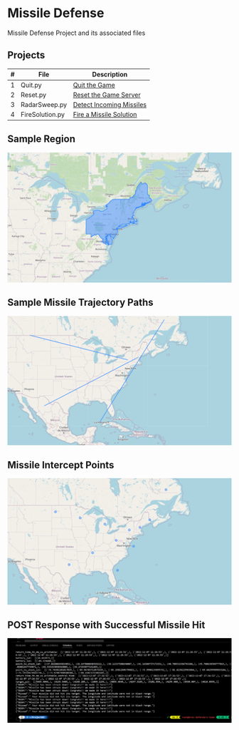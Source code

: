 # Missile Defense
Missile Defense Project and its associated files

## Projects

|   #   | File          | Description                                 |
| :---: | --------------- | ------------------------------------------- |
|   1   | Quit.py   | [Quit the Game](https://github.com/Byron-Dowling/5443-Spatial-DB-Dowling/blob/main/Assignments/Missile%20Defense/quit.py)          |
|   2   | Reset.py | [Reset the Game Server](https://github.com/Byron-Dowling/5443-Spatial-DB-Dowling/blob/main/Assignments/Missile%20Defense/Reset.py)  |
|   3   | RadarSweep.py | [Detect Incoming Missiles](https://github.com/Byron-Dowling/5443-Spatial-DB-Dowling/blob/main/Assignments/Missile%20Defense/RadarSweep.py) |
|   4   | FireSolution.py    | [Fire a Missile Solution](https://github.com/Byron-Dowling/5443-Spatial-DB-Dowling/blob/main/Assignments/Missile%20Defense/FireSolution.py)   |

## Sample Region
![SR](https://github.com/Byron-Dowling/Assets/blob/main/Images/Defense%20REgion.png?raw=true)

## Sample Missile Trajectory Paths
![MTP](https://github.com/Byron-Dowling/Assets/blob/main/Images/Missile%20trajectory.png?raw=true)

## Missile Intercept Points
![MIPS](https://github.com/Byron-Dowling/Assets/blob/main/Images/Missile%20Intercept%20Points.png?raw=true)

## POST Response with Successful Missile Hit
![MH](https://github.com/Byron-Dowling/Assets/blob/main/Images/Missile%20Hit%20Message.png?raw=true)
